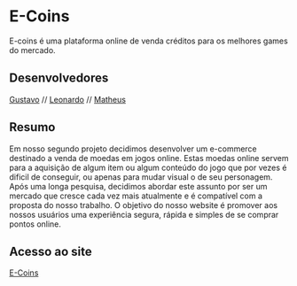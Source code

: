 # E-Coins

E-coins é uma plataforma online de venda créditos para os melhores games do mercado.

## Desenvolvedores

[Gustavo](https://github.com/gustavocquinto) //
[Leonardo](https://github.com/BearSharkN) //
[Matheus](https://github.com/herkross)



## Resumo

Em nosso segundo projeto decidimos desenvolver um e-commerce destinado a venda de moedas em jogos online. Estas moedas online servem para a aquisição de algum item ou algum conteúdo do jogo que por vezes é dificil de conseguir, ou apenas para   mudar visual o de seu personagem. Após uma longa pesquisa, decidimos abordar este assunto por ser um mercado que cresce cada vez mais atualmente e é compatível com a proposta do nosso trabalho.  O objetivo do nosso website é  promover aos nossos usuários uma experiência segura, rápida e simples de se comprar pontos online.



## Acesso ao site
[E-Coins](https://gustavocquinto.github.io/eCoins/Login/menu.html)
